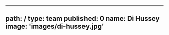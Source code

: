 ---
path: /
type: team
published: 0
name: Di Hussey
image: 'images/di-hussey.jpg'
-----------------------------
